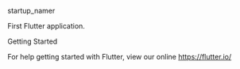 startup_namer

First Flutter application.

Getting Started

For help getting started with Flutter, view our online https://flutter.io/

